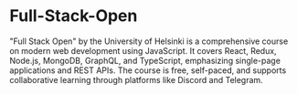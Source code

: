 # Full-Stack-Open
"Full Stack Open" by the University of Helsinki is a comprehensive course on modern web development using JavaScript. It covers React, Redux, Node.js, MongoDB, GraphQL, and TypeScript, emphasizing single-page applications and REST APIs. The course is free, self-paced, and supports collaborative learning through platforms like Discord and Telegram.

